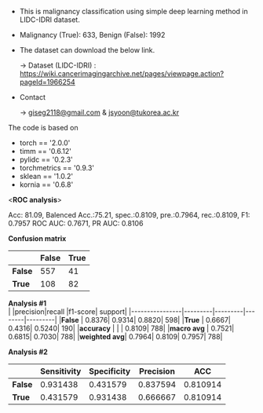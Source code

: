 - This is malignancy classification using simple deep learning method in LIDC-IDRI dataset.
- Malignancy (True): 633, Benign (False): 1992
- The dataset can download the below link.

   -> Dataset (LIDC-IDRI) : https://wiki.cancerimagingarchive.net/pages/viewpage.action?pageId=1966254

- Contact

   -> giseg2118@gmail.com & jsyoon@tukorea.ac.kr

The code is based on 


- torch == '2.0.0' 
- timm == '0.6.12'
- pylidc == '0.2.3'
- torchmetrics == '0.9.3'
- sklean == '1.0.2'
- kornia == '0.6.8'


<**ROC analysis**>

Acc: 81.09, Balenced Acc.:75.21, spec.:0.8109, pre.:0.7964, rec.:0.8109, F1: 0.7957 
ROC AUC: 0.7671, PR AUC: 0.8106

**Confusion matrix**

|         |**False**|**True** |
|---------|---------|---------|
|**False**|      557|       41|
|**True** |      108|       82|

**Analysis #1**  
|                |precision|recall   |f1-score|  support|
|----------------|---------|---------|--------|---------|
|**False**       |   0.8376|   0.9314|  0.8820|      598|
|**True**        |   0.6667|   0.4316|  0.5240|      190|
|**accuracy**    |         |         |  0.8109|      788|
|**macro avg**   |   0.7521|   0.6815|  0.7030|      788|
|**weighted avg**|   0.7964|   0.8109|  0.7957|      788|

**Analysis #2** 

|         |Sensitivity|Specificity|Precision|      ACC|
|---------|-----------|-----------|---------|---------|
|**False**|   0.931438|   0.431579| 0.837594| 0.810914|
|**True** |   0.431579|   0.931438| 0.666667| 0.810914|
